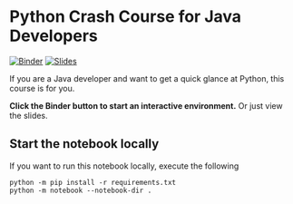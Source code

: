 # Python Crash Course for Java Developers

[![Binder](https://mybinder.org/badge_logo.svg)](https://mybinder.org/v2/gh/blu3r4y/python-for-java-developers/main?filepath=presentation.ipynb)
[![Slides](https://img.shields.io/website?label=slides&logo=github&up_message=online&url=https%3A%2F%2Fblu3r4y.github.io%2Fpython-for-java-developers)](https://blu3r4y.github.io/python-for-java-developers)

If you are a Java developer and want to get a quick glance at Python, this course is for you.

**Click the Binder button to start an interactive environment.** Or just view the slides.

## Start the notebook locally

If you want to run this notebook locally, execute the following

    python -m pip install -r requirements.txt
    python -m notebook --notebook-dir .
